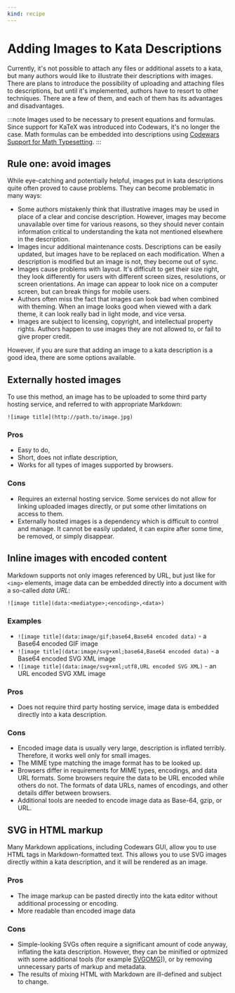 ```yaml
---
kind: recipe
---
```


# Adding Images to Kata Descriptions

Currently, it's not possible to attach any files or additional assets to a kata, but many authors would like to illustrate their descriptions with images. There are plans to introduce the possibility of uploading and attaching files to descriptions, but until it's implemented, authors have to resort to other techniques. There are a few of them, and each of them has its advantages and disadvantages.

:::note
Images used to be necessary to present equations and formulas. Since support for KaTeX was introduced into Codewars, it's no longer the case. Math formulas can be embedded into descriptions using [Codewars Support for Math Typesetting][markdown-extension-math].
:::


## Rule one: avoid images

While eye-catching and potentially helpful, images put in kata descriptions quite often proved to cause problems. They can become problematic in many ways:

- Some authors mistakenly think that illustrative images may be used in place of a clear and concise description. However, images may become unavailable over time for various reasons, so they should never contain information critical to understanding the kata not mentioned elsewhere in the description.
- Images incur additional maintenance costs. Descriptions can be easily updated, but images have to be replaced on each modification. When a description is modified but an image is not, they become out of sync.
- Images cause problems with layout. It's difficult to get their size right, they look differently for users with different screen sizes, resolutions, or screen orientations. An image can appear to look nice on a computer screen, but can break things for mobile users.
- Authors often miss the fact that images can look bad when combined with theming. When an image looks good when viewed with a dark theme, it can look really bad in light mode, and vice versa.
- Images are subject to licensing, copyright, and intellectual property rights. Authors happen to use images they are not allowed to, or fail to give proper credit.

However, if you are sure that adding an image to a kata description is a good idea, there are some options available.


## Externally hosted images

To use this method, an image has to be uploaded to some third party hosting service, and referred to with appropriate Markdown:

`![image title](http://path.to/image.jpg)`

### Pros

- Easy to do,
- Short, does not inflate description,
- Works for all types of images supported by browsers.

### Cons

- Requires an external hosting service. Some services do not allow for linking uploaded images directly, or put some other limitations on access to them.
- Externally hosted images is a dependency which is difficult to control and manage. It cannot be easily updated, it can expire after some time, be removed, or simply disappear.


## Inline images with encoded content

Markdown supports not only images referenced by URL, but just like for `<img>` elements, image data can be embedded directly into a document with a so-called _data URL_:

`![image title](data:<mediatype>;<encoding>,<data>)`

### Examples

- `![image title](data:image/gif;base64,Base64 encoded data)` - a Base64 encoded GIF image
- `![image title](data:image/svg+xml;base64,Base64 encoded data)` - a Base64 encoded SVG XML image
- `![image title](data:image/svg+xml;utf8,URL encoded SVG XML)` - an URL encoded SVG XML image

### Pros

- Does not require third party hosting service, image data is embedded directly into a kata description.

### Cons

- Encoded image data is usually very large, description is inflated terribly. Therefore, it works well only for small images.
- The MIME type matching the image format has to be looked up.
- Browsers differ in requirements for MIME types, encodings, and data URL formats. Some browsers require the data to be URL encoded while others do not. The formats of data URLs, names of encodings, and other details differ between browsers.
- Additional tools are needed to encode image data as Base-64, gzip, or URL.


## SVG in HTML markup

Many Markdown applications, including Codewars GUI, allow you to use HTML tags in Markdown-formatted text. This allows you to use SVG images directly within a kata description, and it will be rendered as an image.

### Pros

- The image markup can be pasted directly into the kata editor without additional processing or encoding.
- More readable than encoded image data

### Cons

- Simple-looking SVGs often require a significant amount of code anyway, inflating the kata description. However, they can be minified or optmized with some additional tools  (for example [SVGOMG][svgomg]]), or by removing unnecessary parts of markup and metadata.
- The results of mixing HTML with Markdown are ill-defined and subject to change.

[svgomg]: https://jakearchibald.github.io/svgomg/
[markdown-extension-math]: /references/markdown/extensions/#math-typesetting